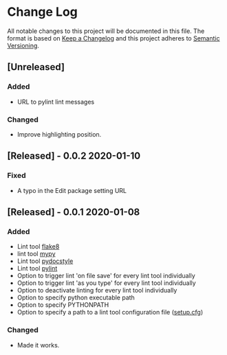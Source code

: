 # Change Log

All notable changes to this project will be documented in this file.
The format is based on [Keep a Changelog](http://keepachangelog.com/)
and this project adheres to [Semantic Versioning](http://semver.org/).

## [Unreleased]

### Added

-  URL to pylint lint messages

### Changed
- Improve highlighting position.

## [Released] - 0.0.2 2020-01-10

### Fixed
- A typo in the Edit package setting URL


## [Released] - 0.0.1 2020-01-08

### Added
- Lint tool [flake8](http://flake8.pycqa.org/)
- lint tool [mypy](http://www.mypy-lang.org/)
- Lint tool [pydocstyle](https://pypi.org/project/pydocstyle/)
- Lint tool [pylint](https://www.pylint.org/)
- Option to trigger lint 'on file save' for every lint tool individually
- Option to trigger lint  'as you type' for every lint tool individually
- Option to deactivate linting for every lint tool individually
- Option to specify python executable path
- Option to specify PYTHONPATH
- Option to specify a path to a lint tool configuration file ([setup.cfg](http://renesd.blogspot.com/2017/02/setupcfg-solution-to-python-config-file.html))

### Changed
- Made it works.
